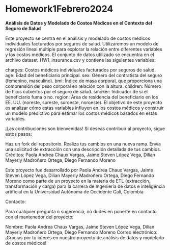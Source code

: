 # Homework1Febrero2024
**Análisis de Datos y Modelado de Costos Médicos en el Contexto del Seguro de Salud**

Este proyecto se centra en el análisis y modelado de costos médicos individuales facturados por seguros de salud. Utilizaremos un modelo de regresión lineal múltiple para explorar la relación entre diferentes variables y los costos médicos. El conjunto de datos utilizado se encuentra en el archivo dataset_HW1_insurance.csv y contiene las siguientes variables:

charges: Costos médicos individuales facturados por seguros de salud.
age: Edad del beneficiario principal.
sex: Género del contratista del seguro (femenino, masculino).
bmi: Índice de masa corporal, que proporciona una comprensión del peso corporal en relación con la altura.
children: Número de hijos cubiertos por el seguro de salud.
smoker: Indicador de si el beneficiario fuma o no.
region: Área de residencia del beneficiario en los EE. UU. (noreste, sureste, suroeste, noroeste).
El objetivo de este proyecto es analizar cómo estas variables influyen en los costos médicos y construir un modelo predictivo para estimar los costos médicos basados en estas variables.


¡Las contribuciones son bienvenidas! Si deseas contribuir al proyecto, sigue estos pasos:

Haz un fork del repositorio.
Realiza tus cambios en una nueva rama.
Envía una solicitud de extracción con una descripción detallada de tus cambios.
Créditos: Paola Andrea Chaux Vargas,  Jaime Steven López Vega, Dilian Mayerly Madroñero Ortega, Diego Fernando Moreno

Este proyecto fue desarrollado por Paola Andrea Chaux Vargas,  Jaime Steven López Vega, Dilian Mayerly Madroñero Ortega, Diego Fernando Moreno como parte de un proyecto en la materia de ETL (extracción, transformación y carga) para la carrera de Ingeniería de datos e inteligencia artificial en la Universidad Autónoma de Occidente Cali, Colombia

Contacto:

Para cualquier pregunta o sugerencia, no dudes en ponerte en contacto con el mantenedor del proyecto:

Nombre: Paola Andrea Chaux Vargas,  Jaime Steven López Vega, Dilian Mayerly Madroñero Ortega, Diego Fernando Moreno
Correo electrónico: 
¡Gracias por tu interés en nuestro proyecto de análisis de datos y modelado de costos médicos!
